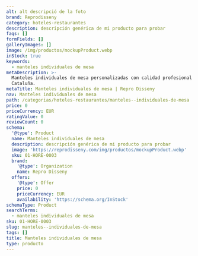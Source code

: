 ```yaml
---
alt: alt descripció de la foto
brand: Reprodisseny
category: hoteles-restaurantes
description: descripción genérica de mi producto para probar
faqs: []
formFields: []
galleryImages: []
image: /img/productos/mockupProduct.webp
inStock: true
keywords:
  - manteles individuales de mesa
metaDescription: >-
  Manteles individuales de mesa personalizadas con calidad profesional en
  Cataluña.
metaTitle: Manteles individuales de mesa | Repro Disseny
nav: Manteles individuales de mesa
path: /categorias/hoteles-restaurantes/manteles--individuales-de-mesa
price: 0
priceCurrency: EUR
ratingValue: 0
reviewCount: 0
schema:
  '@type': Product
  name: Manteles individuales de mesa
  description: descripción genérica de mi producto para probar
  image: 'https://reprodisseny.com/img/productos/mockupProduct.webp'
  sku: 01-HORE-0003
  brand:
    '@type': Organization
    name: Repro Disseny
  offers:
    '@type': Offer
    price: 0
    priceCurrency: EUR
    availability: 'https://schema.org/InStock'
schemaType: Product
searchTerms:
  - manteles individuales de mesa
sku: 01-HORE-0003
slug: manteles--individuales-de-mesa
tags: []
title: Manteles individuales de mesa
type: producto
---
```


